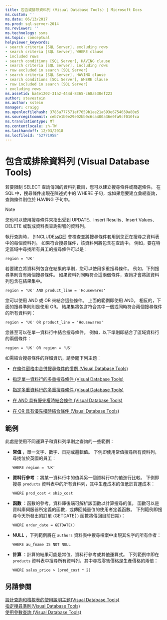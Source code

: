 ```yaml
---
title: 包含或排除資料列 (Visual Database Tools) | Microsoft Docs
ms.custom: ''
ms.date: 06/13/2017
ms.prod: sql-server-2014
ms.reviewer: ''
ms.technology: ssms
ms.topic: conceptual
helpviewer_keywords:
- search criteria [SQL Server], excluding rows
- search criteria [SQL Server], WHERE clause
- included rows
- search conditions [SQL Server], HAVING clause
- search criteria [SQL Server], including rows
- row excluded in search [SQL Server]
- search criteria [SQL Server], HAVING clause
- search conditions [SQL Server], WHERE clause
- row included in search [SQL Server]
- excluding rows
ms.assetid: ba4e1202-31a2-444d-8365-c68a530ef223
author: stevestein
ms.author: sstein
manager: craigg
ms.openlocfilehash: 3785a777571ef7659b1ae21a693e6754659a80e5
ms.sourcegitcommit: ceb7e1b9e29e02bb0c6ca400a36e0fa9cf010fca
ms.translationtype: MT
ms.contentlocale: zh-TW
ms.lasthandoff: 12/03/2018
ms.locfileid: "52771958"
---
```

# <a name="include-or-exclude-rows-visual-database-tools"></a>包含或排除資料列 (Visual Database Tools)
  若要限制 SELECT 查詢傳回的資料列數目，您可以建立搜尋條件或篩選條件。 在 SQL 中，搜尋條件出現在陳述式中的 WHERE 子句，或如果您要建立彙總查詢，查詢條件則位於 HAVING 子句中。  
  
> [!NOTE]  
>  您也可以使用搜尋條件來指出受到 UPDATE、Insert Results、Insert Values、DELETE 或製成資料表查詢影響的資料列。  
  
 執行查詢時， [!INCLUDE[ssDE](../../includes/ssde-md.md)] 會檢查並將搜尋條件套用到您正在搜尋之資料表中的每個資料列。 如果符合搜尋條件，該資料列將包含在查詢中。 例如，要在特定區域中尋找所有員工的搜尋條件可以是：  
  
```  
region = 'UK'  
```  
  
 若要建立將資料列包含在結果的準則，您可以使用多重搜尋條件。 例如，下列搜尋準則含有兩個搜尋條件。 如果資料列同時符合這兩個條件，查詢才會將該資料列包含在結果集中。  
  
```  
region = 'UK' AND product_line = 'Housewares'  
```  
  
 您可以使用 AND 或 OR 來結合這些條件。 上面的範例即使用 AND。 相反的，下面的搜尋準則則是使用 OR。 結果集將包含符合其中一個或同時符合兩個搜尋條件的所有資料列：  
  
```  
region = 'UK' OR product_line = 'Housewares'  
```  
  
 您甚至可以在單一資料行中結合搜尋條件。 例如，以下準則即結合了區域資料行的兩個條件：  
  
```  
region = 'UK' OR region = 'US'  
```  
  
 如需結合搜尋條件的詳細資訊，請參閱下列主題：  
  
-   [在條件窗格中合併搜尋條件的慣例 &#40;Visual Database Tools&#41;](conventions-combine-search-conditions-in-criteria-pane-visual-db-tools.md)  
  
-   [指定單一資料行的多重搜尋條件 &#40;Visual Database Tools&#41;](visual-database-tools.md)  
  
-   [指定多重資料行的多重搜尋條件 &#40;Visual Database Tools&#41;](specify-multiple-search-conditions-for-multiple-columns-visual-database-tools.md)  
  
-   [在 AND 具有優先權時結合條件 &#40;Visual Database Tools&#41;](combine-conditions-when-and-has-precedence-visual-database-tools.md)  
  
-   [在 OR 具有優先權時結合條件 &#40;Visual Database Tools&#41;](combine-conditions-when-or-has-precedence-visual-database-tools.md)  
  
## <a name="examples"></a>範例  
 此處是使用不同運算子和資料列準則之查詢的一些範例：  
  
-   **常值** ，單一文字、數字、日期或邏輯值。 下例即使用常值搜尋所有資料列，尋找位於英國的員工：  
  
    ```  
    WHERE region = 'UK'  
    ```  
  
-   **資料行參考** ：將某一資料行中的值與另一個資料行中的值進行比較。 下例即搜尋 `products` 資料表中的所有資料列，其中生產成本的值低於貨運成本：  
  
    ```  
    WHERE prod_cost < ship_cost  
    ```  
  
-   **函數** ：函數的參考，資料庫後端可解析該函數以計算搜尋的值。 函數可以是資料庫伺服器所定義的函數，或傳回純量值的使用者定義函數。 下列範例即搜尋今天所發出的訂單 (GETDATE( ) 函數將傳回目前日期)：  
  
    ```  
    WHERE order_date = GETDATE()  
    ```  
  
-   **NULL** ，下列範例將在 `authors` 資料表中搜尋檔案中出現其名字的所有作者：  
  
    ```  
    WHERE au_fname IS NOT NULL  
    ```  
  
-   **計算** ：計算的結果可能是常值、資料行參考或其他運算式。 下列範例中即在 `products` 資料表中搜尋所有資料列，其中尋找零售價格是生產價格的兩倍：  
  
    ```  
    WHERE sales_price > (prod_cost * 2)  
    ```  
  
## <a name="see-also"></a>另請參閱  
 [設計查詢和檢視表的使用說明主題&#40;Visual Database Tools&#41;](design-queries-and-views-how-to-topics-visual-database-tools.md)   
 [指定搜尋準則&#40;Visual Database Tools&#41;](specify-search-criteria-visual-database-tools.md)   
 [使用參數查詢 &#40;Visual Database Tools&#41;](query-with-parameters-visual-database-tools.md)  
  
  
